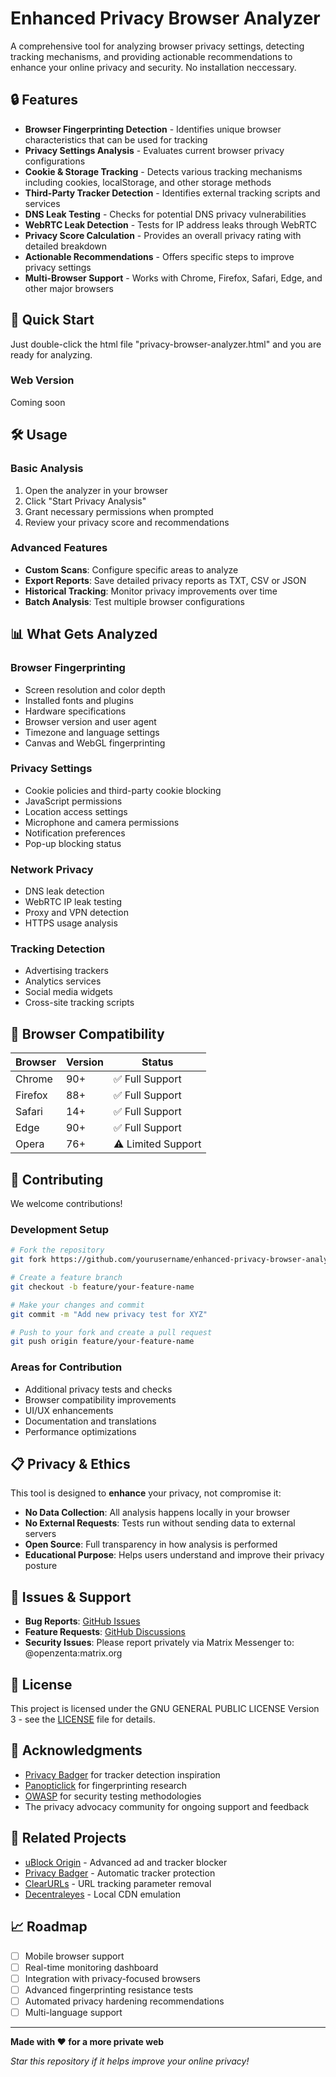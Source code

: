 # Enhanced Privacy Browser Analyzer

A comprehensive tool for analyzing browser privacy settings, detecting tracking mechanisms, and providing actionable recommendations to enhance your online privacy and security. No installation neccessary.

## 🔒 Features

- **Browser Fingerprinting Detection** - Identifies unique browser characteristics that can be used for tracking
- **Privacy Settings Analysis** - Evaluates current browser privacy configurations
- **Cookie & Storage Tracking** - Detects various tracking mechanisms including cookies, localStorage, and other storage methods
- **Third-Party Tracker Detection** - Identifies external tracking scripts and services
- **DNS Leak Testing** - Checks for potential DNS privacy vulnerabilities
- **WebRTC Leak Detection** - Tests for IP address leaks through WebRTC
- **Privacy Score Calculation** - Provides an overall privacy rating with detailed breakdown
- **Actionable Recommendations** - Offers specific steps to improve privacy settings
- **Multi-Browser Support** - Works with Chrome, Firefox, Safari, Edge, and other major browsers

## 🚀 Quick Start

Just double-click the html file "privacy-browser-analyzer.html" and you are ready for analyzing.

### Web Version

Coming soon

## 🛠️ Usage

### Basic Analysis

1. Open the analyzer in your browser
2. Click "Start Privacy Analysis"
3. Grant necessary permissions when prompted
4. Review your privacy score and recommendations

### Advanced Features

- **Custom Scans**: Configure specific areas to analyze
- **Export Reports**: Save detailed privacy reports as TXT, CSV or JSON
- **Historical Tracking**: Monitor privacy improvements over time
- **Batch Analysis**: Test multiple browser configurations

## 📊 What Gets Analyzed

### Browser Fingerprinting
- Screen resolution and color depth
- Installed fonts and plugins
- Hardware specifications
- Browser version and user agent
- Timezone and language settings
- Canvas and WebGL fingerprinting

### Privacy Settings
- Cookie policies and third-party cookie blocking
- JavaScript permissions
- Location access settings
- Microphone and camera permissions
- Notification preferences
- Pop-up blocking status

### Network Privacy
- DNS leak detection
- WebRTC IP leak testing
- Proxy and VPN detection
- HTTPS usage analysis

### Tracking Detection
- Advertising trackers
- Analytics services
- Social media widgets
- Cross-site tracking scripts

## 📱 Browser Compatibility

| Browser | Version | Status |
|---------|---------|--------|
| Chrome | 90+ | ✅ Full Support |
| Firefox | 88+ | ✅ Full Support |
| Safari | 14+ | ✅ Full Support |
| Edge | 90+ | ✅ Full Support |
| Opera | 76+ | ⚠️ Limited Support |

## 🤝 Contributing

We welcome contributions!

### Development Setup

```bash
# Fork the repository
git fork https://github.com/yourusername/enhanced-privacy-browser-analyzer.git

# Create a feature branch
git checkout -b feature/your-feature-name

# Make your changes and commit
git commit -m "Add new privacy test for XYZ"

# Push to your fork and create a pull request
git push origin feature/your-feature-name
```

### Areas for Contribution

- Additional privacy tests and checks
- Browser compatibility improvements
- UI/UX enhancements
- Documentation and translations
- Performance optimizations

## 📋 Privacy & Ethics

This tool is designed to **enhance** your privacy, not compromise it:

- **No Data Collection**: All analysis happens locally in your browser
- **No External Requests**: Tests run without sending data to external servers
- **Open Source**: Full transparency in how analysis is performed
- **Educational Purpose**: Helps users understand and improve their privacy posture

## 🐛 Issues & Support

- **Bug Reports**: [GitHub Issues](https://github.com/yourusername/enhanced-privacy-browser-analyzer/issues)
- **Feature Requests**: [GitHub Discussions](https://github.com/yourusername/enhanced-privacy-browser-analyzer/discussions)
- **Security Issues**: Please report privately via Matrix Messenger to: @openzenta:matrix.org

## 📜 License

This project is licensed under the GNU GENERAL PUBLIC LICENSE Version 3 - see the [LICENSE](LICENSE) file for details.

## 🙏 Acknowledgments

- [Privacy Badger](https://privacybadger.org/) for tracker detection inspiration
- [Panopticlick](https://panopticlick.eff.org/) for fingerprinting research
- [OWASP](https://owasp.org/) for security testing methodologies
- The privacy advocacy community for ongoing support and feedback

## 🔗 Related Projects

- [uBlock Origin](https://github.com/gorhill/uBlock) - Advanced ad and tracker blocker
- [Privacy Badger](https://github.com/EFForg/privacybadger) - Automatic tracker protection
- [ClearURLs](https://github.com/ClearURLs/Addon) - URL tracking parameter removal
- [Decentraleyes](https://github.com/Synzvato/decentraleyes) - Local CDN emulation

## 📈 Roadmap

- [ ] Mobile browser support
- [ ] Real-time monitoring dashboard
- [ ] Integration with privacy-focused browsers
- [ ] Advanced fingerprinting resistance tests
- [ ] Automated privacy hardening recommendations
- [ ] Multi-language support

---

**Made with ❤️ for a more private web**

*Star this repository if it helps improve your online privacy!*
